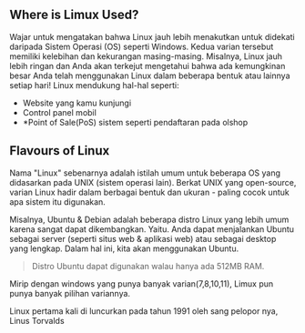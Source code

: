 ## Where is Limux Used?

Wajar untuk mengatakan bahwa Linux jauh lebih menakutkan untuk didekati daripada Sistem Operasi (OS) seperti Windows. Kedua varian tersebut memiliki kelebihan dan kekurangan masing-masing. Misalnya, Linux jauh lebih ringan dan Anda akan terkejut mengetahui bahwa ada kemungkinan besar Anda telah menggunakan Linux dalam beberapa bentuk atau lainnya setiap hari! Linux mendukung hal-hal seperti:
* Website yang kamu kunjungi
* Control panel mobil
* *Point of Sale(PoS) sistem seperti pendaftaran pada olshop

## Flavours of Linux

Nama "Linux" sebenarnya adalah istilah umum untuk beberapa OS yang didasarkan pada UNIX (sistem operasi lain). Berkat UNIX yang open-source, varian Linux hadir dalam berbagai bentuk dan ukuran - paling cocok untuk apa sistem itu digunakan.

Misalnya, Ubuntu & Debian adalah beberapa distro Linux yang lebih umum karena sangat dapat dikembangkan. Yaitu. Anda dapat menjalankan Ubuntu sebagai server (seperti situs web & aplikasi web) atau sebagai desktop yang lengkap. Dalam hal ini, kita akan menggunakan Ubuntu.

> Distro Ubuntu dapat digunakan walau hanya ada 512MB RAM.

Mirip dengan windows yang punya banyak varian(7,8,10,11), Limux pun punya banyak pilihan variannya.

Linux pertama kali di luncurkan pada tahun 1991 oleh sang pelopor nya, Linus Torvalds
